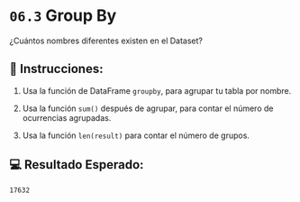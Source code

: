 # `06.3` Group By

¿Cuántos nombres diferentes existen en el Dataset?

## 📝 Instrucciones:

1. Usa la función de DataFrame `groupby`, para agrupar tu tabla por nombre.

2. Usa la función `sum()` después de agrupar, para contar el número de ocurrencias agrupadas.

3. Usa la función `len(result)` para contar el número de grupos.

## 💻 Resultado Esperado:

```bash
17632
```
